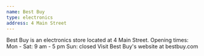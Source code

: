 ```yaml
---
name: Best Buy
type: electronics
address: 4 Main Street
---
```

Best Buy is an electronics store located at 4 Main Street.
Opening times:
Mon - Sat: 9 am - 5 pm
Sun: closed
Visit Best Buy's website at bestbuy.com
